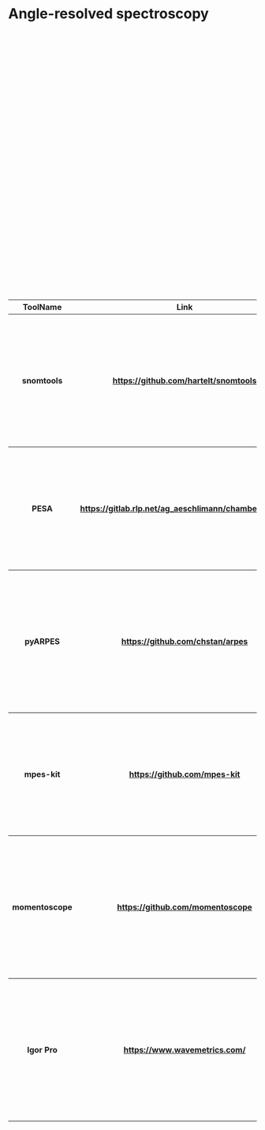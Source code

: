 # Angle-resolved spectroscopy<br>
<table style="width:100%"><br>
<tr><br>
<th>ToolName</th><br>
<th>Link</th><br>
<th>License</th><br>
<th>Importance</th><br>
<th>Description</th><br>
<th>Category</th><br>
<th>Python?</th><br>
<th>Matlab?</th><br>
<th>R?</th><br>
<th>C/C++?</th><br>
<th>OtherLanguage?</th><br>
<th>VersionToStartWith</th><br>
<th>SupportedOS</th><br>
<th>MostImportantUserInterfaceStyle</th><br>
<th>Dependencies</th><br>
<th>Visualization</th><br>
</tr><br>
<tr><br>
<th>snomtools</th><th><a href="https://github.com/hartelt/snomtools " target="_top">https://github.com/hartelt/snomtools </a></th><th>Open (GPL)</th><th>2</th><th>Python Package for data handling and evaluation tools, especially for large nD data with HDF5 backend, NeXus adaption planned. Universally applicable, some special routines for ARPES/MPES</th><th>Analysis</th><th>x</th><th></th><th></th><th></th><th></th><th>(no proper deployment yet, used from source alongside ongoing development)</th><th>Linux, Windows (both supported and tested)</th><th>Code (Python modules imported and used in scripts/notebooks)</th><th>n/a</th><th>Matplotlib</th></tr><br>
<tr><br>
<th>PESA</th><th><a href="https://gitlab.rlp.net/ag_aeschlimann/chamber6/PESA " target="_top">https://gitlab.rlp.net/ag_aeschlimann/chamber6/PESA </a></th><th>None (internal)</th><th>3</th><th>Matlab Software, “Photo Emission Spectroscopy Analyzer”. Tools for common evaluation routines and visualization of ARPES/MPES data, partly controlled with GUI.</th><th>Analysis</th><th></th><th>x</th><th></th><th></th><th></th><th>(no proper deployment, used from source alongside ongoing development)</th><th>Windows</th><th>Code (Matlab classes and methods used in scripts)</th><th>n/a</th><th>Matlab-based visualization</th></tr><br>
<tr><br>
<th>pyARPES</th><th><a href="https://github.com/chstan/arpes" target="_top">https://github.com/chstan/arpes</a></th><th>Open</th><th>1</th><th>Python Package for handling ARPES, trARPES and spinARPES data, based on xarray. Can load NeXus (functionality currently limited). Jupyter friendly. GUI interface easy, both on Qt and Bokeh.</th><th>Analysis</th><th>x</th><th></th><th></th><th></th><th></th><th>3.0.1</th><th>All, through anaconda</th><th>Jupyter notebook with interactive widgets</th><th>n/a</th><th>Python</th></tr><br>
<tr><br>
<th>mpes-kit</th><th><a href="https://github.com/mpes-kit" target="_top">https://github.com/mpes-kit</a></th><th>Open</th><th>2</th><th>Set of software packages for the preprocessing and analysis of multidimensional photoemission data in tabular form. Data format is h5. Jupyter notebook friendly.</th><th>Preprocessing, Analysis</th><th>x</th><th></th><th></th><th></th><th></th><th>MPES 1.1.2, PESFIT 0.7.0, FULLER 0.9.9, MCLAHE 1.1</th><th>All, through anaconda</th><th>Jupyter notebook with interactive widgets</th><th>n/a</th><th>Python</th></tr><br>
<tr><br>
<th>momentoscope</th><th><a href="https://github.com/momentoscope" target="_top">https://github.com/momentoscope</a></th><th>Open</th><th>3</th><th>Set of software packages for the preprocessing and analysis of multidimensional photoemission data in tabular form from FLASH @ Hamburg. Data format is h5. Jupyter notebook friendly.</th><th>Preprocessing</th><th>x</th><th></th><th></th><th></th><th></th><th>HEXTOF-PROCESSOR 1.0.4</th><th>All, through anaconda</th><th>Jupyter notebook with interactive widgets</th><th>n/a</th><th>Python</th></tr><br>
<tr><br>
<th>Igor Pro</th><th><a href="https://www.wavemetrics.com/" target="_top">https://www.wavemetrics.com/</a></th><th>Proprietary</th><th>2</th><th>Proprietary software used in electron spectroscopy since a very long time. A lot of groups (or even individuals) have their own set of routines that they can freely exchange. Can interfac with instruments.</th><th>Acquisition, Analysis</th><th></th><th></th><th></th><th></th><th>?</th><th>?</th><th>Windows, MacOS (better)</th><th>Code and GUI hybrid</th><th>n/a</th><th>?</th></tr><br>
</table><br>

